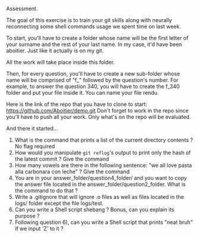 Assessment.

The goal of this exercise is to train your git skills along with neurally reconnecting some shell commands usage we spent time on last week.

To start, you'll have to create a folder whose name will be the first letter of your surname and the rest of your last name. In my case, it'd have been aboitier. Just like it actually is on my git. 

All the work will take place inside this folder.

Then, for every question, you'll have to create a new sub-folder whose name will be comprised of "f_" followed by the question's number. For example, to answer the question 340, you will have to create the f_340 folder and put your file inside it. You can name your file rendu. 

Here is the link of the repo that you have to clone to start: https://github.com/Aboitier/demo.git
Don't forget to work in the repo since you'll have to push all your work. Only what's on the repo will be evaluated. 

And there it started...
1) What is the command that prints a list of the current directory contents ? No flag required
2) How would you manipulate `git reflog`'s output to print only the hash of the latest commit ? Give the command
3) How many vowels are there in the following sentence: "we all love pasta alla carbonara con leche" ? Give the command
4) You are in your answer_folder/question4_folder/ and you want to copy the answer file located in the answer_folder/question2_folder. What is the command to do that ?
5) Write a .gitignore that will ignore .o files as well as files located in the logs/ folder except the file logs/test.
6) Can you write a Shell script shebang ? Bonus, can you explain its purpose ? 
7) Following question 6), can you write a Shell script that prints "neat bruh" if we input 'Z' to it ?


